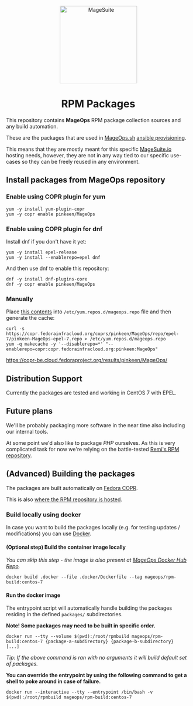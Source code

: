 <p align="center">
  <img align="center" alt="MageSuite" width="211" src="https://avatars2.githubusercontent.com/u/56443641?s=350&v=4">
</p>

<h1 align="center">RPM Packages</h1>

This repository contains **MageOps** RPM package collection sources and any build automation.

These are the packages that are used in [MageOps.sh](https://github.com/mageops) [ansible provisioning](https://github.com/mageops/ansible-workflow).

This means that they are mostly meant for this specific [MageSuite.io](https://github.com/magesuite) 
hosting needs, however, they are not in any way tied to our specific use-cases so they can be 
freely reused in any environment.

## Install packages from MageOps repository

### Enable using COPR plugin for yum

```
yum -y install yum-plugin-copr 
yum -y copr enable pinkeen/MageOps
```

### Enable using COPR plugin for dnf

Install dnf if you don't have it yet:

```
yum -y install epel-release
yum -y install --enablerepo=epel dnf
```

And then use dnf to enable this repository:

```
dnf -y install dnf-plugins-core
dnf -y copr enable pinkeen/MageOps
```
### Manually 

Place [this contents](https://copr.fedorainfracloud.org/coprs/pinkeen/MageOps/repo/epel-7/pinkeen-MageOps-epel-7.repo) 
into `/etc/yum.repos.d/mageops.repo` file and then generate the cache:

```
curl -s https://copr.fedorainfracloud.org/coprs/pinkeen/MageOps/repo/epel-7/pinkeen-MageOps-epel-7.repo > /etc/yum.repos.d/mageops.repo
yum -q makecache -y '--disablerepo=*' "--enablerepo=copr:copr.fedorainfracloud.org:pinkeen:MageOps"
```

https://copr-be.cloud.fedoraproject.org/results/pinkeen/MageOps/
## Distribution Support

Currently the packages are tested and working in CentOS 7 with EPEL.


## Future plans

We'll be probably packaging more software in the near time also including our internal tools.

At some point we'd also like to package *PHP* ourselves. As this is very complicated task for now
we're relying on the battle-tested [Remi's RPM repository](https://rpms.remirepo.net/).


## (Advanced) Building the packages

The packages are built automatically on [Fedora COPR](https://copr.fedorainfracloud.org/).

This is also [where the RPM repository is hosted](https://copr.fedorainfracloud.org/coprs/pinkeen/MageOps/).

### Build locally using docker

In case you want to build the packages locally (e.g. for testing updates / modifications) you
can use [Docker](https://docs.docker.com/install/).

#### (Optional step) Build the container image locally

_You can skip this step - the image is also present at [MageOps Docker Hub Repo](https://hub.docker.com/r/mageops/rpm-build)._

```
docker build .docker --file .docker/Dockerfile --tag mageops/rpm-build:centos-7
```

#### Run the docker image

The entrypoint script will automatically handle building the packages residing in the defined `packages/` subdirectories.

**Note! Some packages may need to be built in specific order.**

```
docker run --tty --volume $(pwd):/root/rpmbuild mageops/rpm-build:centos-7 {package-a-subdirectory} {package-b-subdirectory}  [...]
```

_Tip: If the above command is ran with no arguments it will build default set of packages._

**You can override the entrypoint by using the following command to get a shell to poke around in case of failure.**

```
docker run --interactive --tty --entrypoint /bin/bash -v $(pwd):/root/rpmbuild mageops/rpm-build:centos-7
```
